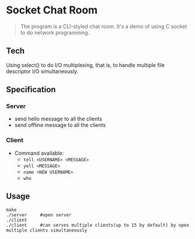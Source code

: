 # Socket Chat Room

>The program is a CLI-styled chat room. It's a demo of using C socket to do network programming.

## Tech
Using select() to do I/O multiplexing, that is, to handle multiple file descriptor I/O simultaneously.

## Specification
### Server
- send hello message to all the clients
- send offline message to all the clients

### Client
- Command available:
    - `tell <USERNAME> <MESSAGE>`
    - `yell <MESSAGE>`
    - `name <NEW USERNAME>`
    - `who`

## Usage
```
make
./server     #open server
./client 
./client     #can serves multiple clients(up to 15 by default) by open multiple clients simultaneously 
```
